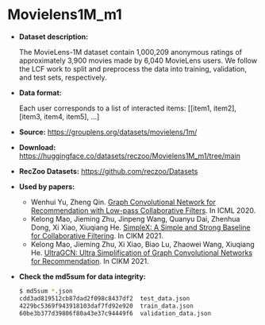 # Movielens1M_m1

+ **Dataset description:**
  
  The MovieLens-1M dataset contain 1,000,209 anonymous ratings of approximately 3,900 movies made by 6,040 MovieLens users. We follow the LCF work to split and preprocess the data into training, validation, and test sets, respectively.

+ **Data format:**

  Each user corresponds to a list of interacted items: [[item1, item2], [item3, item4, item5], ...]

+ **Source:** https://grouplens.org/datasets/movielens/1m/
+ **Download:** https://huggingface.co/datasets/reczoo/Movielens1M_m1/tree/main
+ **RecZoo Datasets:** https://github.com/reczoo/Datasets

+ **Used by papers:**
  - Wenhui Yu, Zheng Qin. [Graph Convolutional Network for Recommendation with Low-pass Collaborative Filters](https://arxiv.org/abs/2006.15516). In ICML 2020.
  - Kelong Mao, Jieming Zhu, Jinpeng Wang, Quanyu Dai, Zhenhua Dong, Xi Xiao, Xiuqiang He. [SimpleX: A Simple and Strong Baseline for Collaborative Filtering](https://arxiv.org/abs/2109.12613). In CIKM 2021.
  - Kelong Mao, Jieming Zhu, Xi Xiao, Biao Lu, Zhaowei Wang, Xiuqiang He. [UltraGCN: Ultra Simplification of Graph Convolutional Networks for Recommendation](https://arxiv.org/abs/2110.15114). In CIKM 2021.
  
+ **Check the md5sum for data integrity:**
  ```bash
  $ md5sum *.json
  cdd3ad819512cb87dad2f098c8437df2  test_data.json
  4229bc5369f943918103daf7fd92e920  train_data.json
  60be3b377d39806f80a43e37c94449f6  validation_data.json
  ```
